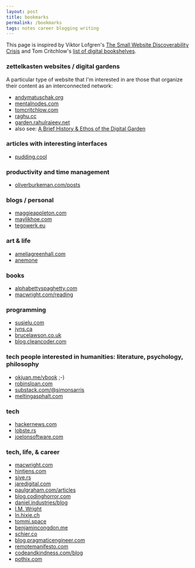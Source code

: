 ```yaml
---
layout: post
title: bookmarks
permalink: /bookmarks
tags: notes career blogging writing
---
```


This page is inspired by Viktor Lofgren's [The Small Website Discoverability Crisis](https://www.marginalia.nu/log/19-website-discoverability-crisis/) and Tom Critchlow's [list of digital bookshelves](https://tomcritchlow.com/wiki/books/bookshelves/).
<!--more-->

### zettelkasten websites / digital gardens
A particular type of website that I'm interested in are those that organize their content as an interconnected network:
- [andymatuschak.org](https://andymatuschak.org/)
- [mentalnodes.com](https://www.mentalnodes.com/)
- [tomcritchlow.com](https://tomcritchlow.com/)
- [raghu.cc](https://raghu.cc/)
- [garden.rahulrajeev.net](https://garden.rahulrajeev.net/starts-here)
- also see: [A Brief History & Ethos of the Digital Garden](https://maggieappleton.com/garden-history)

### articles with interesting interfaces
- [pudding.cool](https://pudding.cool)

### productivity and time management
- [oliverburkeman.com/posts](https://www.oliverburkeman.com/posts)

### blogs / personal
- [maggieappleton.com](https://maggieappleton.com)
- [maylikhoe.com](https://maylikhoe.com/)
- [tegowerk.eu](https://tegowerk.eu/)

### art & life
- [ameliagreenhall.com](https://ameliagreenhall.com/blog)
- [anemone](https://anemone.substack.com/)

### books
- [alphabettyspaghetty.com](https://alphabettyspaghetty.com/category/books-literature/book-reviews/)
- [macwright.com/reading](https://macwright.com/reading/)

### programming
- [susielu.com](https://www.susielu.com/)
- [jvns.ca](https://jvns.ca/)
- [brucelawson.co.uk](https://brucelawson.co.uk/)
- [blog.cleancoder.com](https://blog.cleancoder.com/)

### tech people interested in humanities: literature, psychology, philosophy
- [okjuan.me/vbook](https://okjuan.me/vbook) ;-)
- [robinsloan.com](https://www.robinsloan.com/)
- [substack.com/@simonsarris](https://substack.com/@simonsarris)
- [meltingasphalt.com](https://meltingasphalt.com/)

### tech
- [hackernews.com](https://hackernews.com/)
- [lobste.rs](https://lobste.rs/)
- [joelonsoftware.com](https://www.joelonsoftware.com/)

### tech, life, & career
- [macwright.com](https://macwright.com/)
- [hintjens.com](http://hintjens.com/)
- [sive.rs](https://sive.rs/)
- [jaredigital.com](https://www.jaredigital.com/archive)
- [paulgraham.com/articles](http://www.paulgraham.com/articles.html)
- [blog.codinghorror.com](https://blog.codinghorror.com)
- [daniel.industries/blog](https://www.daniel.industries/blog/)
- [I.M. Wright](https://imwrightshardcode.com/)
- [ln.hixie.ch](https://ln.hixie.ch/)
- [tommi.space](https://tommi.space/home/)
- [benjamincongdon.me](https://benjamincongdon.me/blog)
- [schier.co](https://schier.co/blog)
- [blog.pragmaticengineer.com](https://blog.pragmaticengineer.com/)
- [remotemanifesto.com](https://remotemanifesto.com/)
- [codeandkindness.com/blog](https://codeandkindness.com/blog/)
- [pothix.com](https://pothix.com/)